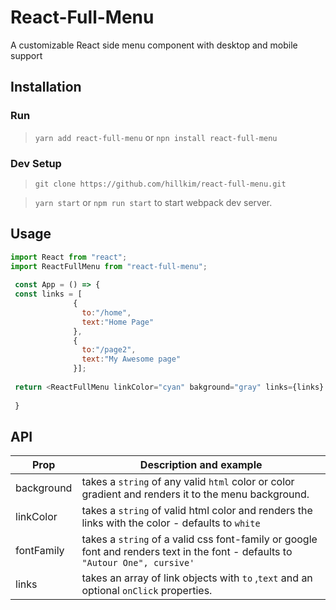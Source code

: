 # React-Full-Menu
 A customizable React side menu component  with desktop and mobile support
 
 ## Installation
 ### Run
 > `yarn add react-full-menu`
        or
 > `npn install react-full-menu`
 
 ### Dev Setup
 
 > `git clone https://github.com/hillkim/react-full-menu.git`
 
 
 > `yarn start` or `npm run start` to start webpack dev server.
 

 ## Usage 
 ```js
 import React from "react";
 import ReactFullMenu from "react-full-menu";
  
  const App = () => {
  const links = [
               { 
                 to:"/home",
                 text:"Home Page"
               }, 
               { 
                 to:"/page2",
                 text:"My Awesome page"
               }];
  
  return <ReactFullMenu linkColor="cyan" bakground="gray" links={links} />
  
  }
 ```
 
 ## API
 | Prop                      | Description  and example                                                                                                                                                                                                 |
| -------------------------- | ----------------------------------------------------------------------------------------------------------------------------------------------------------------------------------------------------------------------- |
| background                 | takes a `string` of any valid `html` color or color gradient and renders it to the menu background.  |
| linkColor                  | takes a `string` of valid html color and renders the links with the color - defaults to `white`                                                                                             |
| fontFamily       | takes a `string` of a valid css font-family or google font and renders text in the font - defaults to `"Autour One", cursive'`                                                                                                                                                                      |
| links                   |  takes an array of link objects with `to` ,`text` and  an optional `onClick`  properties.       |
 
 
 
